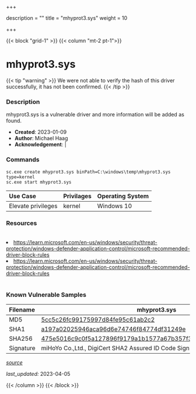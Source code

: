+++

description = ""
title = "mhyprot3.sys"
weight = 10

+++


{{< block "grid-1" >}}
{{< column "mt-2 pt-1">}}


# mhyprot3.sys 


{{< tip "warning" >}}
We were not able to verify the hash of this driver successfully, it has not been confirmed.
{{< /tip >}}


### Description

mhyprot3.sys is a vulnerable driver and more information will be added as found.

- **Created**: 2023-01-09
- **Author**: Michael Haag
- **Acknowledgement**:  | [](https://twitter.com/)

### Commands

```
sc.exe create mhyprot3.sys binPath=C:\windows\temp\mhyprot3.sys type=kernel
sc.exe start mhyprot3.sys
```

| Use Case | Privilages | Operating System | 
|:---- | ---- | ---- |
| Elevate privileges | kernel | Windows 10 |

### Resources
<br>
<li><a href=" https://learn.microsoft.com/en-us/windows/security/threat-protection/windows-defender-application-control/microsoft-recommended-driver-block-rules"> https://learn.microsoft.com/en-us/windows/security/threat-protection/windows-defender-application-control/microsoft-recommended-driver-block-rules</a></li>
<li><a href="https://learn.microsoft.com/en-us/windows/security/threat-protection/windows-defender-application-control/microsoft-recommended-driver-block-rules">https://learn.microsoft.com/en-us/windows/security/threat-protection/windows-defender-application-control/microsoft-recommended-driver-block-rules</a></li>
<br>

### Known Vulnerable Samples

| Filename | mhyprot3.sys |
|:---- | ---- | 
| MD5 | <a href="https://www.virustotal.com/gui/file/5cc5c26fc99175997d84fe95c61ab2c2">5cc5c26fc99175997d84fe95c61ab2c2</a> |
| SHA1 | <a href="https://www.virustotal.com/gui/file/a197a02025946aca96d6e74746f84774df31249e">a197a02025946aca96d6e74746f84774df31249e</a> |
| SHA256 | <a href="https://www.virustotal.com/gui/file/475e5016c9c0f5a127896f9179a1b1577a67b357f399ab5a1e68aab07134729a">475e5016c9c0f5a127896f9179a1b1577a67b357f399ab5a1e68aab07134729a</a> |
| Signature | miHoYo Co.,Ltd., DigiCert SHA2 Assured ID Code Signing CA, DigiCert   |


[*source*](https://github.com/magicsword-io/LOLDrivers/tree/main/yaml/mhyprot3.sys.yml)

*last_updated:* 2023-04-05








{{< /column >}}
{{< /block >}}
